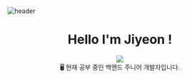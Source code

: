 ![header](https://capsule-render.vercel.app/api?type=venom&color=auto&height=300&section=header&text=JIYEON's%20Git&fontSize=90)

<div align=center>
  <h1>Hello I'm Jiyeon !</h1>
</div>
<div align=center>
<a href="https://hits.seeyoufarm.com"><img src="https://hits.seeyoufarm.com/api/count/incr/badge.svg?url=https%3A%2F%2Fgithub.com%2Fuoahir&count_bg=%23EBC7EA&title_bg=%23BCBBB3&icon=github.svg&icon_color=%23E7E7E7&title=hits&edge_flat=false"/></a>
</div>

<div align = center>
🖥️ 현재 공부 중인 백엔드 주니어 개발자입니다.
</div>

<!---
uoahir/uoahir is a ✨ special ✨ repository because its `README.md` (this file) appears on your GitHub profile.
You can click the Preview link to take a look at your changes.
--->
